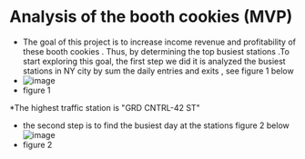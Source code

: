 # Analysis of the booth cookies (MVP)
* The goal of this project is to increase income  revenue and profitability of these booth cookies . Thus, by determining the top busiest stations .To start exploring this goal, the first step we did it is analyzed the busiest stations in NY city by sum the daily entries and exits , see figure 1 below 
* ![image](https://user-images.githubusercontent.com/67028272/136674510-42a0d18d-c71f-46e6-b705-f399fa43ef1c.png)
* figure 1

 *The highest traffic station is "GRD CNTRL-42 ST"

* the second step is to find the busiest day at the stations figure 2 below
![image](https://user-images.githubusercontent.com/67028272/136674577-8babfc77-f937-4962-9cd5-4df7cc543b8c.png) 
 * figure 2

